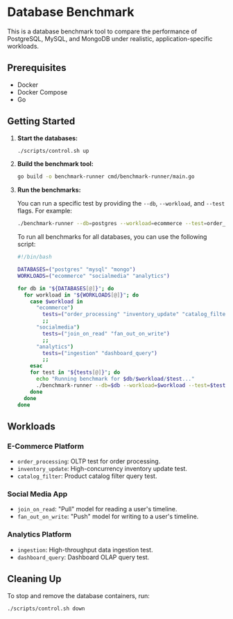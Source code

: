 # Database Benchmark

This is a database benchmark tool to compare the performance of PostgreSQL, MySQL, and MongoDB under realistic, application-specific workloads.

## Prerequisites

- Docker
- Docker Compose
- Go

## Getting Started

1. **Start the databases:**

   ```bash
   ./scripts/control.sh up
   ```

2. **Build the benchmark tool:**

   ```bash
   go build -o benchmark-runner cmd/benchmark-runner/main.go
   ```

3. **Run the benchmarks:**

   You can run a specific test by providing the `--db`, `--workload`, and `--test` flags. For example:

   ```bash
   ./benchmark-runner --db=postgres --workload=ecommerce --test=order_processing
   ```

   To run all benchmarks for all databases, you can use the following script:

   ```bash
   #!/bin/bash

   DATABASES=("postgres" "mysql" "mongo")
   WORKLOADS=("ecommerce" "socialmedia" "analytics")

   for db in "${DATABASES[@]}"; do
     for workload in "${WORKLOADS[@]}"; do
       case $workload in
         "ecommerce")
           tests=("order_processing" "inventory_update" "catalog_filter")
           ;;
         "socialmedia")
           tests=("join_on_read" "fan_out_on_write")
           ;;
         "analytics")
           tests=("ingestion" "dashboard_query")
           ;;
       esac
       for test in "${tests[@]}"; do
         echo "Running benchmark for $db/$workload/$test..."
         ./benchmark-runner --db=$db --workload=$workload --test=$test
       done
     done
   done
   ```

## Workloads

### E-Commerce Platform

- `order_processing`: OLTP test for order processing.
- `inventory_update`: High-concurrency inventory update test.
- `catalog_filter`: Product catalog filter query test.

### Social Media App

- `join_on_read`: "Pull" model for reading a user's timeline.
- `fan_out_on_write`: "Push" model for writing to a user's timeline.

### Analytics Platform

- `ingestion`: High-throughput data ingestion test.
- `dashboard_query`: Dashboard OLAP query test.

## Cleaning Up

To stop and remove the database containers, run:

```bash
./scripts/control.sh down
```